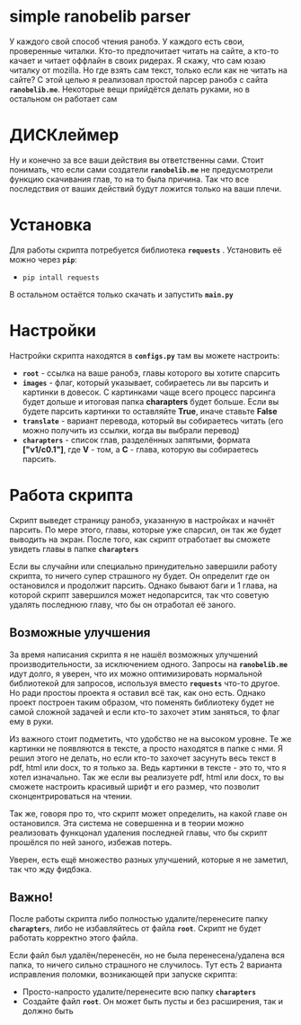 
# simple ranobelib parser
У каждого свой способ чтения ранобэ. У каждого есть свои, проверенные читалки. Кто-то предпочитает читать на сайте, а кто-то качает и читает оффлайн в своих ридерах. Я скажу, что сам юзаю читалку от mozilla. Но где взять сам текст, только если как не читать на сайте?
C этой целью я реализовал простой парсер ранобэ с сайта **`ranobelib.me`**. Некоторые вещи прийдётся делать руками, но в остальном он работает сам

# ДИСКлеймер
Ну и конечно за все ваши действия вы ответственны сами. Стоит понимать, что если сами создатели **`ranobelib.me`** не предусмотрели функцию скачивания глав, то на то была причина. Так что все последствия от ваших действий будут ложится только на ваши плечи.  

# Установка
Для работы скрипта потребуется библиотека **`requests`** . Установить её можно через **`pip`**:

 - `pip intall requests`

В остальном остаётся только скачать и запустить **`main.py`**

# Настройки
Настройки скрипта находятся в **`configs.py`**
там вы можете настроить:

 - **`root`** - ссылка на ваше ранобэ, главы которого вы хотите спарсить
 - **`images`** - флаг, который указывает, собираетесь ли вы парсить и картинки в довесок. С картинками чаще всего процесс парсинга будет дольше и итоговая папка **charapters** будет больше. Если вы будете парсить картинки то оставляйте **True**, иначе ставьте **False**
 - **`translate`** - вариант перевода, который вы собираетесь читать (его можно получить из ссылки, когда вы выбрали перевод)
 - **`charapters`** - список глав, разделённых запятыми, формата **["v1/c0.1"]**, где **V** - том, а **C** - глава, которую вы  собираетесь парсить. 

# Работа скрипта
Скрипт выведет страницу ранобэ, указанную в настройках и начнёт парсить. По мере этого, главы, которые уже спарсил, он так же будет выводить на экран. После того, как скрипт отработает вы сможете увидеть главы в папке **`charapters`** 

Если вы случайни или специально принудительно завершили работу скрипта, то ничего супер страшного ну будет. Он определит где он остановился и продолжит парсить. Однако бывают баги и 1 глава, на которой скрипт завершился может недопарсится, так что советую удалять последнюю главу, что бы он отработал её заного.

## Возможные улучшения
За время написания скрипта я не нашёл возможных улучшений производительности, за исключением одного. Запросы на **`ranobelib.me`** идут долго, я уверен, что их можно оптимизировать нормальной библиотекой для запросов, используя вместо **`requests`** что-то другое. Но ради простоы проекта я оставил всё так, как оно есть. Однако проект построен таким образом, что поменять библиотеку будет не самой сложной задачей и если кто-то захочет этим заняться, то флаг ему в руки.

Из важного стоит подметить, что удобство не на высоком уровне. Те же картинки не появляются в тексте, а просто находятся в папке с нми.
Я решил этого не делать, но если кто-то захочет засунуть весь текст в pdf, html или docx, то я только за. Ведь картинки в тексте - это то, что я хотел изначально. Так же если вы реализуете pdf, html или docx, то вы сможете настроить красивый шрифт и его размер, что позволит сконцентрироваться на чтении. 

Так же, говоря про то, что скрипт может определить, на какой главе он остановился. Эта система не совершенна и в теории можно реализовать функцонал удаления последней главы, что бы скрипт прошёлся по ней заного, избежав потерь.

Уверен, есть ещё множество разных улучшений, которые я не заметил, так что жду фидбэка.

## Важно!
После работы скрипта либо полностью удалите/перенесите папку **`charapters`**,  либо не избавляйтесь от файла **`root`**. Скрипт не будет работать корректно этого файла. 

Если файл был удалён/перенесён, но не была перенесена/удалена вся папка, то ничего сильно страшного не случилось. Тут есть 2 варианта исправления поломки, возникающей при запуске скрипта:

 - Просто-напросто удалите/перенесите всю папку **`charapters`**
 - Создайте файл **`root`**. Он может быть пусты и без расширения, так и должно быть
